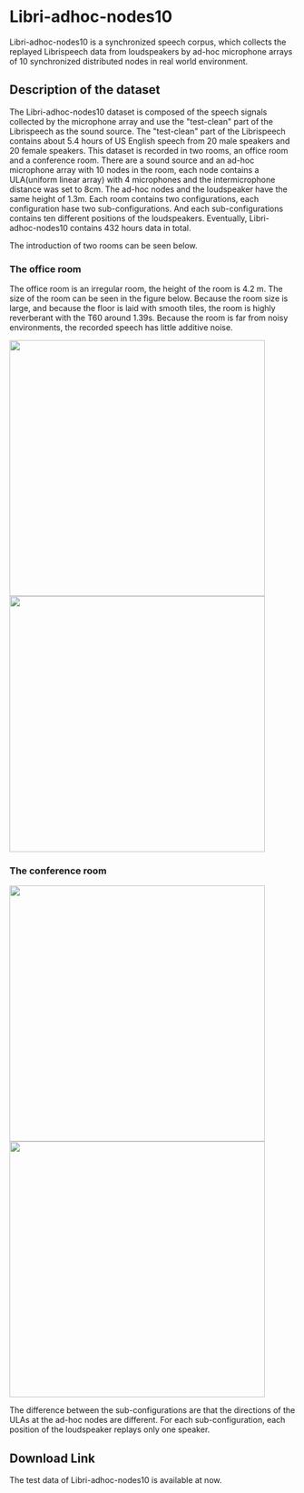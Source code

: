# **Libri-adhoc-nodes10**
Libri-adhoc-nodes10 is a synchronized speech corpus, which collects the replayed Librispeech data from loudspeakers by ad-hoc microphone arrays of 10 synchronized distributed nodes in real world environment.
## **Description of the dataset**
The Libri-adhoc-nodes10 dataset is composed of the speech signals collected by the microphone array and use the "test-clean" part of the Librispeech as the sound source.  The "test-clean" part of the Librispeech contains about 5.4 hours of US English speech from 20 male speakers and 20 female speakers. This dataset is recorded in two rooms, an office room and a conference room. There are a sound source and an ad-hoc microphone array with 10 nodes in the room, each node contains a ULA(uniform linear array) with 4 microphones and the intermicrophone distance was set to 8cm. The ad-hoc nodes and the loudspeaker have the same height of 1.3m. Each room contains two configurations, each configuration hase two sub-configurations. And each sub-configurations contains ten different positions of the loudspeakers. Eventually, Libri-adhoc-nodes10 contains 432 hours data in total. 

The introduction of two rooms can be seen below.

### **The office room**
The office room is an irregular room, the height of the room is 4.2 m. The size of the room can be seen in the figure below. Because the room size is large, and because the floor is laid with smooth tiles, the room is highly reverberant with the T60 around 1.39s. Because the room is far from noisy environments, the recorded speech has little additive noise.

<img src="https://github.com/Liu-sp/Libri-adhoc-nodes10/blob/main/images/room1_1.png" width="450"><img src="https://github.com/Liu-sp/Libri-adhoc-nodes10/blob/main/images/room1_2.png" width="450">

### **The conference room**

<img src="https://github.com/Liu-sp/Libri-adhoc-nodes10/blob/main/images/room2_1.png" width="450"><img src="https://github.com/Liu-sp/Libri-adhoc-nodes10/blob/main/images/room2_2.png" width="450">


The difference between the sub-configurations are that the directions of the ULAs at the ad-hoc nodes are different. For each sub-configuration, each position of the loudspeaker replays only one speaker.  

## **Download Link**
The test data of Libri-adhoc-nodes10 is available at now.
